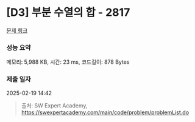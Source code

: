 # [D3] 부분 수열의 합 - 2817 

[문제 링크](https://swexpertacademy.com/main/code/problem/problemDetail.do?contestProbId=AV7IzvG6EksDFAXB) 

### 성능 요약

메모리: 5,988 KB, 시간: 23 ms, 코드길이: 878 Bytes

### 제출 일자

2025-02-19 14:42



> 출처: SW Expert Academy, https://swexpertacademy.com/main/code/problem/problemList.do
